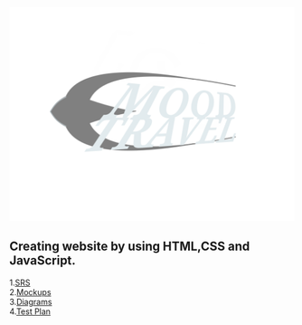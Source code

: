 ![logo](https://github.com/LazuRR/TreeOnDesktop/blob/master/project_marketing/logo/logo.png) <br/>
## Creating website by using HTML,CSS and JavaScript.<br/>
1.[SRS](https://github.com/LazuRR/TreeOnDesktop/blob/master/project_marketing/SRS.md)<br/>
2.[Mockups](https://github.com/LazuRR/TreeOnDesktop/tree/master/project_marketing/mockups)<br/>
3.[Diagrams](https://github.com/LazuRR/TreeOnDesktop/tree/master/diagrams)<br/>
4.[Test Plan](https://github.com/LazuRR/TreeOnDesktop/issues/5)<br/>
